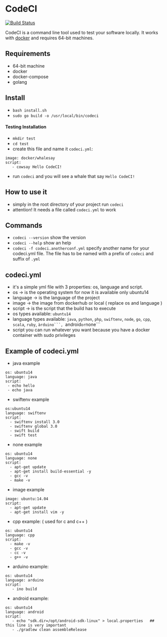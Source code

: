 # CodeCI #

[![Build Status](https://travis-ci.org/itjustworksteam/codeci.svg?branch=master)](https://travis-ci.org/itjustworksteam/codeci)

CodeCI is a command line tool used to test your software locally. It works with [docker](http://www.docker.com/) and requires 64-bit machines.

## Requirements ##

* 64-bit machine
* docker
* docker-compose
* golang

## Install ##

* ```bash install.sh```
* ```sudo go build -o /usr/local/bin/codeci```

#### Testing Installation ####

* ```mkdir test```
* ```cd test```
* create this file and name it ```codeci.yml```:
```
image: docker/whalesay
script:
   - cowsay Hello CodeCI!
```
* run ```codeci``` and you will see a whale that say ```Hello CodeCI!```


## How to use it ##

* simply in the root directory of your project run ```codeci```
* attention! It needs a file called ```codeci.yml``` to work

## Commands ##

* ```codeci --version``` show the version
* ```codeci --help``` show an help
* ```codeci -f codeci.anotherconf.yml``` specify another name for your codeci.yml file. The file has to be named with a prefix of ```codeci``` and suffix of ```.yml```

## codeci.yml ###

* it's a simple yml file with 3 properties: os, language and script.
* os -> is the operating system for now it is available only ubuntu14
* language -> is the language of the project
* image -> the image from dockerhub or local ( replace os and language )
* script -> is the script that the build has to execute
* os types available: ```ubuntu14```
* language types available: ```java```, ```python```, ```php```, ```swiftenv```, ```node```, ```go```, ```cpp```, ```scala```, ```ruby```, ``àrduino```, ``android```
 or ```none```
* script you can run whatever you want because you have a docker container with sudo privileges

## Example of codeci.yml ##

* java example
```
os: ubuntu14
language: java
script:
 - echo hello
 - echo java
```

* swiftenv example
```
os:ubuntu14
language: swiftenv
script:
  - swiftenv install 3.0
  - swiftenv global 3.0
  - swift build
  - swift test
```

* none example
```
os: ubuntu14
language: none
script:
  - apt-get update
  - apt-get install build-essential -y
  - gcc -v
  - make -v
```
* image example
```
image: ubuntu:14.04
script:
  - apt-get update
  - apt-get install vim -y
```

* cpp example: ( used for c and c++ )
```
os: ubuntu14
language: cpp
script:
  - make -v
  - gcc -v
  - cc -v
  - g++ -v
```

* arduino example:
```
os: ubuntu14
language: arduino
script:
   - ino build
```

* android example:
```
os: ubuntu14
language: android
script:
   - echo "sdk.dir=/opt/android-sdk-linux" > local.properties   ## this line is very important
   - ./gradlew clean assembleRelease
```
